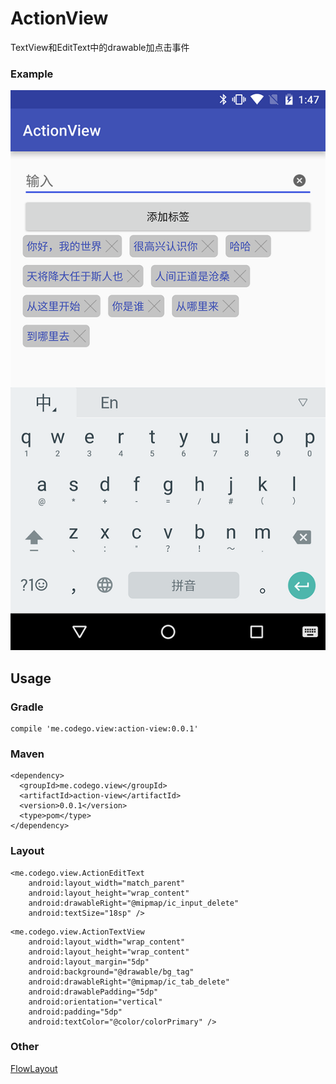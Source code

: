 # ActionView
TextView和EditText中的drawable加点击事件
### Example
![](device-2016-07-08-014727.png)
## Usage
### Gradle
```
compile 'me.codego.view:action-view:0.0.1'
```
### Maven
```
<dependency>
  <groupId>me.codego.view</groupId>
  <artifactId>action-view</artifactId>
  <version>0.0.1</version>
  <type>pom</type>
</dependency>
```
### Layout
```
<me.codego.view.ActionEditText
    android:layout_width="match_parent"
    android:layout_height="wrap_content"
    android:drawableRight="@mipmap/ic_input_delete"
    android:textSize="18sp" />
```

```
<me.codego.view.ActionTextView
    android:layout_width="wrap_content"
    android:layout_height="wrap_content"
    android:layout_margin="5dp"
    android:background="@drawable/bg_tag"
    android:drawableRight="@mipmap/ic_tab_delete"
    android:drawablePadding="5dp"
    android:orientation="vertical"
    android:padding="5dp"
    android:textColor="@color/colorPrimary" />
```
### Other
[FlowLayout](https://github.com/mengxn/FlowLayout)
